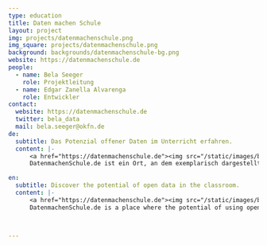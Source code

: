 ```yaml
---
type: education
title: Daten machen Schule
layout: project
img: projects/datenmachenschule.png
img_square: projects/datenmachenschule.png
background: backgrounds/datenmachenschule-bg.png
website: https://datenmachenschule.de
people:
  - name: Bela Seeger
    role: Projektleitung
  - name: Edgar Zanella Alvarenga
    role: Entwickler
contact:
  website: https://datenmachenschule.de
  twitter: bela_data
  mail: bela.seeger@okfn.de
de:
  subtitle: Das Potenzial offener Daten im Unterricht erfahren.
  content: |-
      <a href="https://datenmachenschule.de"><img src="/static/images/backgrounds/datenmachenschule-bg.png"></a>
      DatenmachenSchule.de ist ein Ort, an dem exemplarisch dargestellt wird, welche Potentiale in dem Einsatz Offener Daten im Unterricht liegen. Basierend auf der Pionierarbeit der Hochschule Rhein-Waal, dem Gymnasium Adolfinum, der Stadt Moers und dem OK-Lab Niederrhein wurden Informationen und Ressourcen zusammengetragen, die es Lehrern und Schulen ermöglichen und erleichtern sollen, auf offenen Daten basierende Anwendungen einzusetzen. Das Tool OffenerHaushalt.de wurde dazu technisch und strukturell neu aufgesetzt, um Daten zu Steuerausgaben zu visualisieren und dadurch anschaulich und greifbar zu machen.

en:
  subtitle: Discover the potential of open data in the classroom.
  content: |-
      <a href="https://datenmachenschule.de"><img src="/static/images/backgrounds/datenmachenschule-bg.png"></a>
      DatenmachenSchule.de is a place where the potential of using open data in the classroom is illustrated. Based on the pioneering work of the Rhein-Waal University of Applied Sciences, the Adolfinum Grammar School, the City of Moers and the Lower Rhine University of Applied Sciences OK-Lab, information and resources have been compiled that will enable teachers and schools to use applications based on open data. The OffenerHaushalt. de tool has been technically and structurally redesigned to visualize data on tax expenditure and thus make it clear and tangible.



---
```

